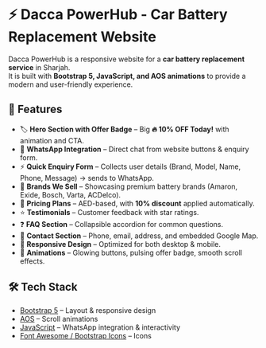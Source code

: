 # ⚡ Dacca PowerHub - Car Battery Replacement Website

Dacca PowerHub is a responsive website for a **car battery replacement service** in Sharjah.  
It is built with **Bootstrap 5, JavaScript, and AOS animations** to provide a modern and user-friendly experience.

## 🚀 Features
- 🏷️ **Hero Section with Offer Badge** – Big **🔥 10% OFF Today!** with animation and CTA.
- 💬 **WhatsApp Integration** – Direct chat from website buttons & enquiry form.
- ⚡ **Quick Enquiry Form** – Collects user details (Brand, Model, Name, Phone, Message) → sends to WhatsApp.
- 🔋 **Brands We Sell** – Showcasing premium battery brands (Amaron, Exide, Bosch, Varta, ACDelco).
- 💸 **Pricing Plans** – AED-based, with **10% discount** applied automatically.
- ⭐ **Testimonials** – Customer feedback with star ratings.
- ❓ **FAQ Section** – Collapsible accordion for common questions.
- 📍 **Contact Section** – Phone, email, address, and embedded Google Map.
- 📱 **Responsive Design** – Optimized for both desktop & mobile.
- 🌟 **Animations** – Glowing buttons, pulsing offer badge, smooth scroll effects.

## 🛠️ Tech Stack
- [Bootstrap 5](https://getbootstrap.com) – Layout & responsive design
- [AOS](https://michalsnik.github.io/aos/) – Scroll animations
- [JavaScript](https://developer.mozilla.org/en-US/docs/Web/JavaScript) – WhatsApp integration & interactivity
- [Font Awesome / Bootstrap Icons](https://icons.getbootstrap.com) – Icons
